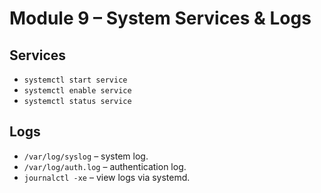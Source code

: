 # Module 9 – System Services & Logs

## Services
- `systemctl start service`
- `systemctl enable service`
- `systemctl status service`

## Logs
- `/var/log/syslog` – system log.
- `/var/log/auth.log` – authentication log.
- `journalctl -xe` – view logs via systemd.
